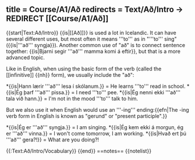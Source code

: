 title = Course/A1/Að
redirects = Text/Að/Intro -> REDIRECT [[Course/A1/Að]]
---

{{start|Text:Að/Intro}}
{{is|[[Að]]}} is used a lot in Icelandic. It can have several different uses, but most often it means '''to''' as in "'''to''' sing" ({{is|'''að''' syngja}}). Another common use of "að" is to connect sentence together: {{is|Bjarni segir '''að''' mamma komi á eftir}}, but that is a more advanced topic.

Like in English, when using the basic form of the verb (called the [[infinitive]] {{nh}} form), we usually include the "að":

*{{is|Hann lærir '''að''' lesa í skólanum.}} = He learns '''to''' read in school.
*{{is|Ég þarf '''að''' pissa.}} = I need '''to''' pee.
*{{is|Ég nenni ekki '''að''' tala við hann.}} = I'm not in the mood '''to''' talk to him.

But we also use it when English would use an '''-ing''' ending:{{efn|The -ing verb form in English is known as "gerund" or "present participle".}}

*{{is|Ég er '''að''' syngja.}} = I am singing.
*{{is|Ég kem ekki á morgun, ég er '''að''' vinna.}} = I won't come tomorrow, I am working.
*{{is|Hvað ert þú '''að''' gera?!}} = What are you doing?!

{{:Text:Að/Intro/Vocabulary}}
{{end}}<noinclude>
==notes==
{{notelist}}
</noinclude>